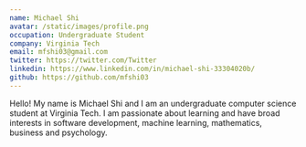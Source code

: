 ```yaml
---
name: Michael Shi
avatar: /static/images/profile.png
occupation: Undergraduate Student
company: Virginia Tech
email: mfshi03@gmail.com
twitter: https://twitter.com/Twitter
linkedin: https://www.linkedin.com/in/michael-shi-33304020b/
github: https://github.com/mfshi03
---
```


Hello! My name is Michael Shi and I am an undergraduate computer science student at Virginia Tech. I am passionate about learning and have broad interests in software development, machine learning, mathematics, business and psychology.
